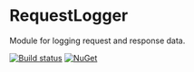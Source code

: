 # RequestLogger

Module for logging request and response data.

[![Build status](https://ci.appveyor.com/api/projects/status/3c2o7rskrg7h5jn6/branch/master?svg=true)](https://ci.appveyor.com/project/mrstebo/requestlogger/branch/master)
[![NuGet](https://img.shields.io/nuget/v/RequestLogger.svg)](https://www.nuget.org/packages/RequestLogger/)
